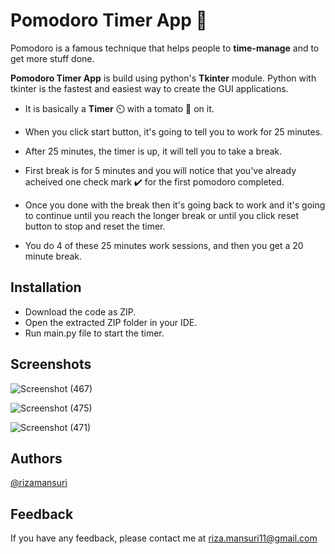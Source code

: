 
# Pomodoro Timer App 🍅

Pomodoro is a famous technique that helps people to **time-manage** and to get more stuff done.

**Pomodoro Timer App** is build using python's **Tkinter** module.
Python with tkinter is the fastest and easiest way to create the GUI applications.  

* It is basically a **Timer** ⏲️ with a tomato 🍅 on it.

* When you click start button, it's going to tell you to work for 25 minutes.

* After 25 minutes, the timer is up, it will tell you to take a break. 

* First break is for 5 minutes and you will notice that you've already acheived one check mark ✔️ for the first pomodoro completed.

* Once you done with the break then it's going back to work and it's going to continue until you reach the longer break or until you click reset button to stop and reset the timer.

* You do 4 of these 25 minutes work sessions, and then you get a 20 minute break.
   
## Installation

- Download the code as ZIP.
- Open the extracted ZIP folder in your IDE.
- Run main.py file to start the timer.

## Screenshots

![Screenshot (467)](https://user-images.githubusercontent.com/37615383/235439383-0cf8109c-cdb6-464d-bf90-a86ff632e28f.png)

![Screenshot (475)](https://user-images.githubusercontent.com/37615383/235440089-8e68c9f6-725e-471d-904d-bc9cbec731fd.png)

![Screenshot (471)](https://user-images.githubusercontent.com/37615383/235439713-868406fc-3355-4bcd-9a25-c9ff635c7228.png)


## Authors

[@rizamansuri](https://www.github.com/rizamansuri)

## Feedback

If you have any feedback, please contact me at riza.mansuri11@gmail.com
